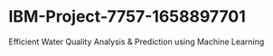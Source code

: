 # IBM-Project-7757-1658897701
Efficient Water Quality Analysis &amp; Prediction using Machine Learning
